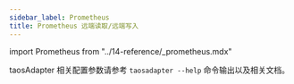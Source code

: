 ```yaml
---
sidebar_label: Prometheus
title: Prometheus 远端读取/远端写入
---
```


import Prometheus from "../14-reference/_prometheus.mdx"

<Prometheus />

taosAdapter 相关配置参数请参考 `taosadapter --help` 命令输出以及相关文档。
